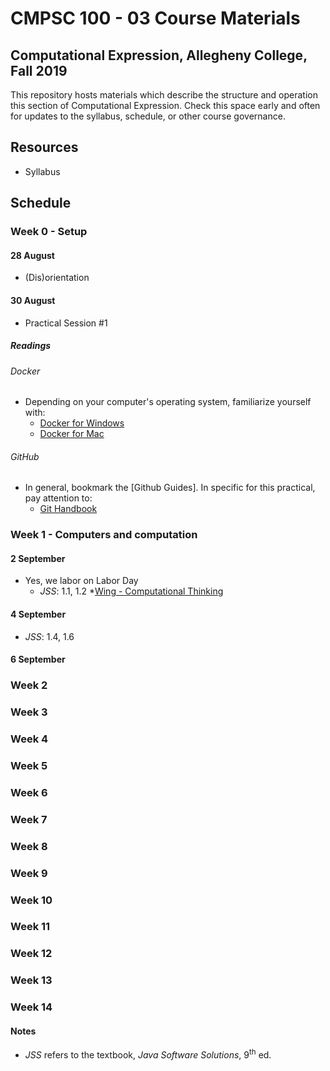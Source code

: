 # CMPSC 100 - 03 Course Materials
## Computational Expression, Allegheny College, Fall 2019
This repository hosts materials which describe the structure and operation this section of Computational Expression. Check this space early and often for updates to the syllabus, schedule, or other course governance.
## Resources
* Syllabus
## Schedule
### Week 0 - Setup
#### 28 August
* (Dis)orientation
#### 30 August
* Practical Session #1
##### Readings
###### Docker
* Depending on your computer's operating system, familiarize yourself with:
   * [Docker for Windows](https://docs.docker.com/docker-for-windows/)
   * [Docker for Mac](https://docs.docker.com/docker-for-mac/)
###### GitHub
* In general, bookmark the [Github Guides]. In specific for this practical, pay attention to:
    * [Git Handbook](https://guides.github.com/introduction/git-handbook/)
### Week 1 - Computers and computation
#### 2 September
* Yes, we labor on Labor Day
    * _JSS_: 1.1, 1.2
    *[Wing - Computational Thinking](Readings/Wing%20-%20Computational%20Thinking.pdf)
#### 4 September
* _JSS_: 1.4, 1.6
#### 6 September
### Week 2
### Week 3
### Week 4
### Week 5
### Week 6
### Week 7
### Week 8
### Week 9
### Week 10
### Week 11
### Week 12
### Week 13
### Week 14
#### Notes
* _JSS_ refers to the textbook, _Java Software Solutions_, 9<sup>th</sup> ed.